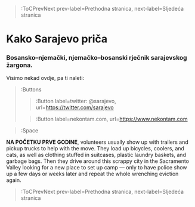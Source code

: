 > :ToCPrevNext prev-label=Prethodna stranica, next-label=Sljedeća stranica

<h1>Kako Sarajevo priča</h1>

<h3>Bosansko–njemački, njemačko–bosanski rječnik sarajevskog žargona.</h3>

Visimo nekad ovdje, pa ti naleti:

> :Buttons
> > :Button label=twitter: @sarajevo, url=https://twitter.com/sarajevo
>
> > :Button label=nekontam.com, url=https://www.nekontam.com

> :Space


__NA POČETKU PRVE GODINE__, volunteers usually show up with trailers and pickup trucks to help with the move. They load up bicycles, coolers, and cats, as well as clothing stuffed in suitcases, plastic laundry baskets, and garbage bags. Then they drive around this scrappy city in the Sacramento Valley looking for a new place to set up camp — only to have police show up a few days or weeks later and repeat the whole wrenching eviction again.


> :ToCPrevNext prev-label=Prethodna stranica, next-label=Sljedeća stranica


